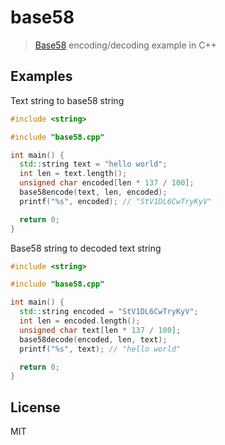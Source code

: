 # base58

> [Base58](https://en.wikipedia.org/wiki/Base58) encoding/decoding example in C++

## Examples

Text string to base58 string

```cpp
#include <string>

#include "base58.cpp"

int main() {
  std::string text = "hello world";
  int len = text.length();
  unsigned char encoded[len * 137 / 100];
  base58encode(text, len, encoded);
  printf("%s", encoded); // "StV1DL6CwTryKyV"

  return 0;
}
```

Base58 string to decoded text string

```cpp
#include <string>

#include "base58.cpp"

int main() {
  std::string encoded = "StV1DL6CwTryKyV";
  int len = encoded.length();
  unsigned char text[len * 137 / 100];
  base58decode(encoded, len, text);
  printf("%s", text); // "hello world"

  return 0;
}
```

## License

MIT
